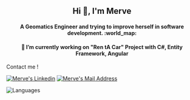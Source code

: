 
<!--
**merdemli/Merdemli** is a ✨ _special_ ✨ repository because its `README.md` (this file) appears on your GitHub profile.

Here are some ideas to get you started:

- 🔭 I’m currently working on ...
- 🌱 I’m currently learning ...
- 👯 I’m looking to collaborate on ...
- 🤔 I’m looking for help with ...
- 💬 Ask me about ...
- 📫 How to reach me: ...
- 😄 Pronouns: ...
- ⚡ Fun fact: ...
-->
<h2 align="center">Hi 👋, I'm Merve</h2>
<h4 align="center">A Geomatics Engineer and  trying to improve herself in software development. :world_map: </h4>
<h4 align="center">🔭 I’m currently working on "Ren tA Car" Project with C#, Entity Framework, Angular</h4>

Contact me !

  <a href="https://www.linkedin.com/in/merverdemli/" target="_blank" rel="nofollow"><img alt="Merve's Linkedin" src="https://img.shields.io/badge/LinkedIn-black?style=for-the-badge&logo=linkedin&logoColor=white" /></a>
 <a href="mailto:merveerdemli6@gmail.com" target="_blank" rel="nofollow"><img alt="Merve's Mail Address" src="https://img.shields.io/badge/Gmail-black?style=for-the-badge&logo=gmail&logoColor=white" /></a>

![Languages](https://github-readme-stats.vercel.app/api/top-langs/?username=Merdemli&layout=compact&theme=light)

